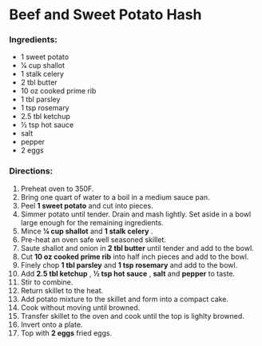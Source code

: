 # Beef and Sweet Potato Hash 

### Ingredients: 
* 1 sweet potato
* 1⁄4 cup shallot
* 1 stalk celery
* 2 tbl butter
* 10 oz cooked prime rib
* 1 tbl parsley
* 1 tsp rosemary
* 2.5 tbl ketchup
* 1⁄2 tsp hot sauce
*  salt
*  pepper
* 2 eggs

### Directions: 
1. Preheat oven to 350F. 
2. Bring one quart of water to a boil in a medium sauce pan. 
3. Peel **1 sweet potato** and cut into pieces. 
4. Simmer potato until tender. Drain and mash lightly. Set aside in a bowl large enough for the remaining ingredients. 
5. Mince **1⁄4 cup shallot** and **1 stalk celery** . 
6. Pre-heat an oven safe well seasoned skillet. 
7. Saute shallot and onion in **2 tbl butter** until tender and add to the bowl. 
8. Cut **10 oz cooked prime rib** into half inch pieces and add to the bowl. 
9. Finely chop **1 tbl parsley** and **1 tsp rosemary** and add to the bowl. 
10. Add **2.5 tbl ketchup** , **1⁄2 tsp hot sauce** , **salt** and **pepper** to taste. 
11. Stir to combine. 
12. Return skillet to the heat. 
13. Add potato mixture to the skillet and form into a compact cake. 
14. Cook without moving until browned. 
15. Transfer skillet to the oven and cook until the top is lighlty browned. 
16. Invert onto a plate. 
17. Top with **2 eggs** fried eggs. 
